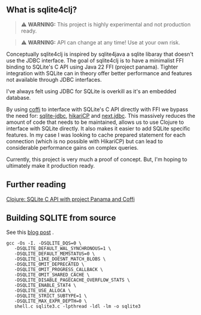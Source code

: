 ## What is sqlite4clj?

>⚠️ **WARNING:**  This project is highly experimental and not production ready.

>⚠️ **WARNING:**  API can change at any time! Use at your own risk. 

Conceptually sqlite4clj is inspired by sqlite4java a sqlite libaray that doesn't use the JDBC interface. The goal of sqlite4clj is to have a minimalist FFI binding to SQLite's C API using Java 22 FFI (project panama). Tighter integration with SQLite can in theory offer better performance and features not available through JDBC interfaces.

I've always felt using JDBC for SQLite is overkill as it's an embedded database.

By using [coffi](https://github.com/IGJoshua/coffi) to interface with SQLite's C API directly with FFI we bypass the need for: [sqlite-jdbc](https://github.com/xerial/sqlite-jdbc), [hikariCP](https://github.com/brettwooldridge/HikariCP) and [next.jdbc](https://github.com/seancorfield/next-jdbc). This massively reduces the amount of code that needs to be maintained, allows us to use Clojure to interface with SQLite directly. It also makes it easier to add SQLite specific features. In my case I was looking to cache prepared statement for each connection (which is no possible with HikariCP) but can lead to considerable performance gains on complex queries.

Currently, this project is very much a proof of concept. But, I'm hoping to ultimately make it production ready.

## Further reading

[Clojure: SQLite C API with project Panama and Coffi](https://andersmurphy.com/2025/05/20/clojure-sqlite-c-api-with-project-panama-and-coffi.html)

## Building SQLITE from source

See this [blog post](https://andersmurphy.com/2023/07/09/sqlite-building-from-source-on-macos.html) .

```
gcc -Os -I. -DSQLITE_DQS=0 \
   -DSQLITE_DEFAULT_WAL_SYNCHRONOUS=1 \
   -DSQLITE_DEFAULT_MEMSTATUS=0 \
   -DSQLITE_LIKE_DOESNT_MATCH_BLOBS \
   -DSQLITE_OMIT_DEPRECATED \
   -DSQLITE_OMIT_PROGRESS_CALLBACK \
   -DSQLITE_OMIT_SHARED_CACHE \
   -DSQLITE_DISABLE_PAGECACHE_OVERFLOW_STATS \
   -DSQLITE_ENABLE_STAT4 \
   -DSQLITE_USE_ALLOCA \
   -DSQLITE_STRICT_SUBTYPE=1 \
   -DSQLITE_MAX_EXPR_DEPTH=0 \
   shell.c sqlite3.c -lpthread -ldl -lm -o sqlite3
```


